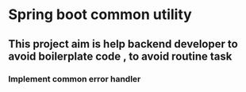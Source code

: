 <h1>Spring boot common utility</h1>
<h2>This project aim is help backend developer to avoid boilerplate code , to avoid routine task </h2>

<h3>Implement common error handler</h3>

